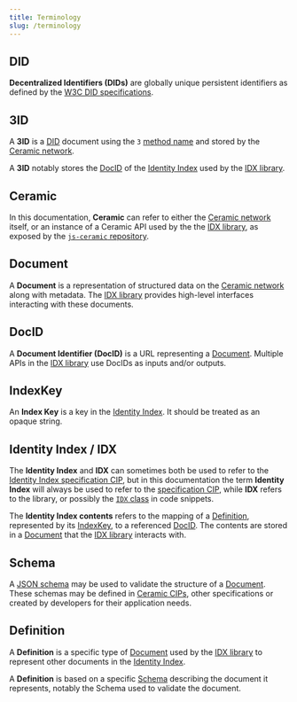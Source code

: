 ```yaml
---
title: Terminology
slug: /terminology
---
```


## DID

**Decentralized Identifiers (DIDs)** are globally unique persistent identifiers as defined by the [W3C DID specifications](https://www.w3.org/TR/did-core/).

## 3ID

A **3ID** is a [DID](#did) document using the `3` [method name](https://www.w3.org/TR/did-core/#did-syntax) and stored by the [Ceramic network](#ceramic).

A **3ID** notably stores the [DocID](#docid) of the [Identity Index](idx-terminology.md#identity-index--idx) used by the [IDX library](libs-idx.md).

## Ceramic

In this documentation, **Ceramic** can refer to either the [Ceramic network](https://www.ceramic.network/) itself, or an instance of a Ceramic API used by the the [IDX library](libs-idx.md), as exposed by the [`js-ceramic` repository](https://github.com/ceramicnetwork/js-ceramic).

## Document

A **Document** is a representation of structured data on the [Ceramic network](#ceramic) along with metadata. The [IDX library](libs-idx.md) provides high-level interfaces interacting with these documents.

## DocID

A **Document Identifier (DocID)** is a URL representing a [Document](#document). Multiple APIs in the [IDX library](libs-idx.md) use DocIDs as inputs and/or outputs.

## IndexKey

An **Index Key** is a key in the [Identity Index](#identity-index--idx). It should be treated as an opaque string.

## Identity Index / IDX

The **Identity Index** and **IDX** can sometimes both be used to refer to the [Identity Index specification CIP](https://github.com/ceramicnetwork/CIP/issues/3), but in this documentation the term **Identity Index** will always be used to refer to the [specification CIP](https://github.com/ceramicnetwork/CIP/issues/3), while **IDX** refers to the library, or possibly the [`IDX` class](libs-idx.md#idx-class) in code snippets.

The **Identity Index contents** refers to the mapping of a [Definition](#definition), represented by its [IndexKey](#indexkey), to a referenced [DocID](#docid).
The contents are stored in a [Document](#document) that the [IDX library](libs-idx.md) interacts with.

## Schema

A [JSON schema](https://json-schema.org/) may be used to validate the structure of a [Document](#document). These schemas may be defined in [Ceramic CIPs](https://github.com/ceramicnetwork/CIP), other specifications or created by developers for their application needs.

## Definition

A **Definition** is a specific type of [Document](#document) used by the [IDX library](libs-idx.md) to represent other documents in the [Identity Index](idx-terminology.md#identity-index--idx).

A **Definition** is based on a specific [Schema](#schema) describing the document it represents, notably the Schema used to validate the document.
